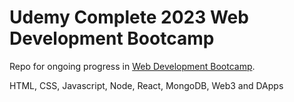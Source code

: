 # Udemy Complete 2023 Web Development Bootcamp

Repo for ongoing progress in [Web Development Bootcamp](https://www.udemy.com/course/the-complete-web-development-bootcamp/).

HTML, CSS, Javascript, Node, React, MongoDB, Web3 and DApps
